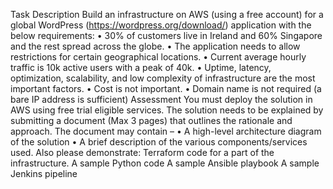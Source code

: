Task Description 
Build an infrastructure on AWS (using a free account) for a global WordPress (https://wordpress.org/download/) application with the below requirements: 
• 30% of customers live in Ireland and 60% Singapore and the rest spread across the globe. 
• The application needs to allow restrictions for certain geographical locations. 
• Current average hourly traffic is 10k active users with a peak of 40k. 
• Uptime, latency, optimization, scalability, and low complexity of infrastructure are the most important factors. 
• Cost is not important. 
• Domain name is not required (a bare IP address is sufficient) 
Assessment 
You must deploy the solution in AWS using free trial eligible services. 
The solution needs to be explained by submitting a document (Max 3 pages) that outlines the rationale and approach. 
The document may contain – 
• A high-level architecture diagram of the solution 
• A brief description of the various components/services used. 
Also please demonstrate: 
Terraform code for a part of the infrastructure. 
A sample Python code 
A sample Ansible playbook 
A sample Jenkins pipeline 
